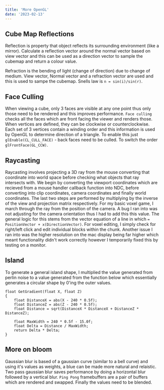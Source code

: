 ```yaml
---
title: 'More OpenGL'
date: '2023-02-13'
---
```


## Cube Map Reflections

Reflection is property that object reflects its surrounding environment (like a mirror). Calculate a reflection vector around the normal vector based on view vector and this can be used as a direction vector to sample the cubemap and return a colour value.

Refraction is the bending of light (change of direction) due to change of medium. View vector, Normal vector and a refraction vector are used and this is used to sampe the cubemap. Snells law is `n = sin(i)/sin(r)`.

## Face Culling

When viewing a cube, only 3 faces are visible at any one point thus only those need to be rendered and this improves performance. `Face culling` checks all the faces which are front facing the viewer and renders those. When vertices are defined, they can be clockwise or counterclockwise. Each set of 3 vertices contain a winding order and this information is used by OpenGL to determine direction of a triangle. To enable this just `glEnable(CL_CULL_FACE)` - back faces need to be culled. To switch the order `glFrontFace(GL_CCW)`. 

## Raycasting

Raycasting involves projecting a 3D ray from the mouse converting that coordinate into world space before checking what objects that ray intersects with. We begin by converting the viewport coordinates which are recieved from a mouse handler callback function into NDC, before converting into clip coordinates, camera coordinates and finally world coordinates. The last two steps are performed by multiplying by the inverse of the view and projection matrix respectively. For my basic voxel game, I march through the ray from the position of the camera. A bug I ran into was not adjusting for the camera orientation thus I had to add this this value. The general logic for this stems from the vector equation of a line in which `= PositionVector + x(DirectionVector)`.  For voxel editing, I simply check for right/left click and edit individual blocks within the chunk. Another issue I ran into was the higher resolution on the mac display being far higher which meant functionality didn't work correctly however I temporarily fixed this by testing on a monitor.

## Island 
To generate a general island shape, I multiplied the value generated from perlin noise to a value generated from the function below which essentially generates a circular shape by 0'ing the outer values. 
```
float GetGradient(float X, float Z)
{
    float DistanceX = abs(X - 240 * 0.5f);
    float DistanceZ = abs(Z - 240 * 0.5f);
    float Distance = sqrt(DistanceX * DistanceX + DistanceZ * DistanceZ);

    float MaxWidth = 240 * 0.5f - 15.0f;
    float Delta = Distance / MaxWidth;
    return Delta * Delta;
}
```

## More on bloom

Gaussian blur is based of a gaussian curve (similar to a bell curve) and using it's values as weights, a blue can be made more natural and relaistic. Two pass gaussian blur saves performance by doing a horizontal blur followed by a vertical blur. `Ping Pong` framebuffers are a pair of buffers which are rendered and swapped. Finally the values need to be blended.